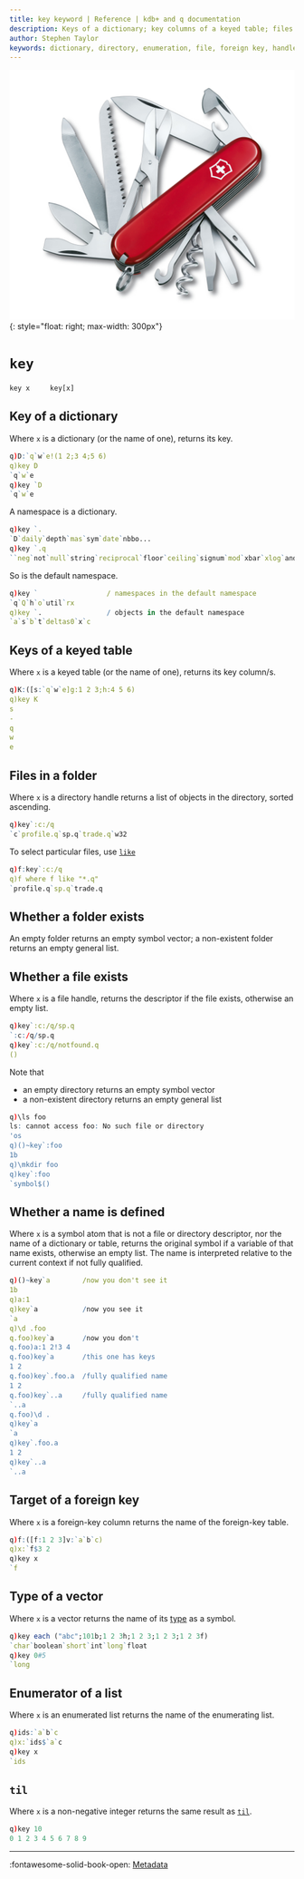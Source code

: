 ```yaml
---
title: key keyword | Reference | kdb+ and q documentation
description: Keys of a dictionary; key columns of a keyed table; files in a folder; whether a file or name exists; target of a foreign key, type of a vector; or the enumerator of a list.
author: Stephen Taylor
keywords: dictionary, directory, enumeration, file, foreign key, handle, kdb+, keyed table, q, symbol, til, vector
---
```


[![Swiss army knife](../img/swiss-army-knife.jpg)](https://www.victorinox.com/ "victorinox.com")
{: style="float: right; max-width: 300px"}

# `key`




```txt
key x     key[x]
```



## Key of a dictionary

Where `x` is a dictionary (or the name of one), returns its key.

```q
q)D:`q`w`e!(1 2;3 4;5 6)
q)key D
`q`w`e
q)key `D
`q`w`e
```

A namespace is a dictionary.

```q
q)key `.
`D`daily`depth`mas`sym`date`nbbo...
q)key `.q
``neg`not`null`string`reciprocal`floor`ceiling`signum`mod`xbar`xlog`and`or`ea..
```

So is the default namespace.

```q
q)key `                 / namespaces in the default namespace
`q`Q`h`o`util`rx
q)key `.                / objects in the default namespace
`a`s`b`t`deltas0`x`c
```


## Keys of a keyed table

Where `x` is a keyed table (or the name of one), returns its key column/s.

```q
q)K:([s:`q`w`e]g:1 2 3;h:4 5 6)
q)key K
s
-
q
w
e
```


## Files in a folder

Where `x` is a directory handle returns a list of objects in the directory, sorted ascending.

```q
q)key`:c:/q
`c`profile.q`sp.q`trade.q`w32
```

To select particular files, use [`like`](like.md)

```q
q)f:key`:c:/q
q)f where f like "*.q"
`profile.q`sp.q`trade.q
```


## Whether a folder exists

An empty folder returns an empty symbol vector; a non-existent folder returns an empty general list. 


## Whether a file exists

Where `x` is a file handle, returns the descriptor if the file exists, otherwise an empty list.

```q
q)key`:c:/q/sp.q
`:c:/q/sp.q
q)key`:c:/q/notfound.q
()
```

Note that 

-   an empty directory returns an empty symbol vector
-   a non-existent directory returns an empty general list

```q
q)\ls foo
ls: cannot access foo: No such file or directory
'os
q)()~key`:foo
1b
q)\mkdir foo
q)key`:foo
`symbol$()
```


## Whether a name is defined

Where `x` is a symbol atom that is not a file or directory descriptor, nor the name of a dictionary or table, returns the original symbol if a variable of that name exists, otherwise an empty list. The name is interpreted relative to the current context if not fully qualified.

```q
q)()~key`a        /now you don't see it
1b
q)a:1
q)key`a           /now you see it
`a
q)\d .foo
q.foo)key`a       /now you don't
q.foo)a:1 2!3 4
q.foo)key`a       /this one has keys
1 2
q.foo)key`.foo.a  /fully qualified name
1 2
q.foo)key`..a     /fully qualified name
`..a
q.foo)\d .
q)key`a
`a
q)key`.foo.a
1 2
q)key`..a
`..a
```


## Target of a foreign key

Where `x` is a foreign-key column returns the name of the foreign-key table.

```q
q)f:([f:1 2 3]v:`a`b`c)
q)x:`f$3 2
q)key x
`f
```


## Type of a vector

Where `x` is a vector returns the name of its [type](../basics/datatypes.md) as a symbol.

```q
q)key each ("abc";101b;1 2 3h;1 2 3;1 2 3;1 2 3f)
`char`boolean`short`int`long`float
q)key 0#5
`long
```


## Enumerator of a list

Where `x` is an enumerated list returns the name of the enumerating list.

```q
q)ids:`a`b`c
q)x:`ids$`a`c
q)key x
`ids
```


## `til`

Where `x` is a non-negative integer returns the same result as [`til`](til.md).

```q
q)key 10
0 1 2 3 4 5 6 7 8 9
```

----

:fontawesome-solid-book-open:
[Metadata](../basics/metadata.md)

